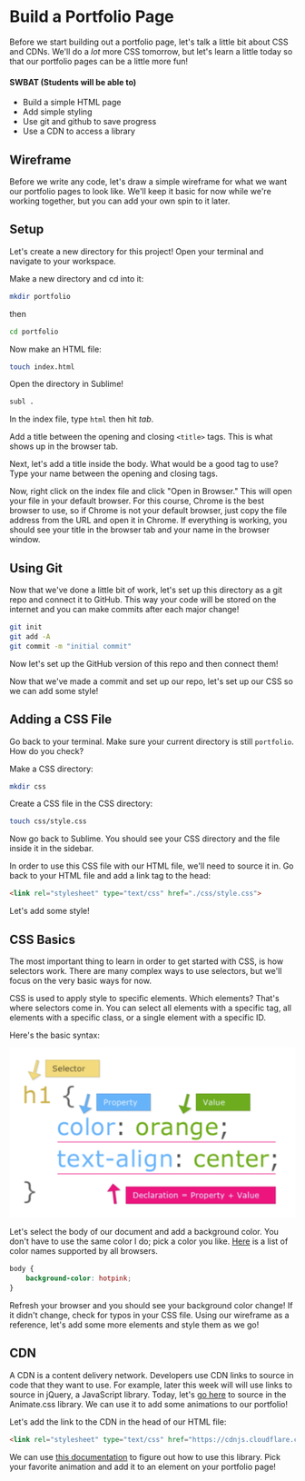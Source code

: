 # Build a Portfolio Page

Before we start building out a portfolio page, let's talk a little bit about CSS and CDNs. We'll do a *lot* more CSS tomorrow, but let's learn a little today so that our portfolio pages can be a little more fun!

#### SWBAT (Students will be able to)

- Build a simple HTML page
- Add simple styling
- Use git and github to save progress
- Use a CDN to access a library

## Wireframe

Before we write any code, let's draw a simple wireframe for what we want our portfolio pages to look like. We'll keep it basic for now while we're working together, but you can add your own spin to it later.

## Setup

Let's create a new directory for this project! Open your terminal and navigate to your workspace.

Make a new directory and cd into it:

```bash
mkdir portfolio
```

then

```bash
cd portfolio
```

Now make an HTML file:

```bash
touch index.html
```

Open the directory in Sublime!

```bash
subl .
```

In the index file, type `html` then hit *tab*.

Add a title between the opening and closing `<title>` tags. This is what shows up in the browser tab.

Next, let's add a title inside the body. What would be a good tag to use? Type your name between the opening and closing tags.

Now, right click on the index file and click "Open in Browser." This will open your file in your default browser. For this course, Chrome is the best browser to use, so if Chrome is not your default browser, just copy the file address from the URL and open it in Chrome. If everything is working, you should see your title in the browser tab and your name in the browser window.

## Using Git

Now that we've done a little bit of work, let's set up this directory as a git repo and connect it to GitHub. This way your code will be stored on the internet and you can make commits after each major change!

```bash
git init
git add -A
git commit -m "initial commit"
```

Now let's set up the GitHub version of this repo and then connect them!

Now that we've made a commit and set up our repo, let's set up our CSS so we can add some style!

## Adding a CSS File

Go back to your terminal. Make sure your current directory is still `portfolio`. How do you check?

Make a CSS directory:

```bash
mkdir css
```

Create a CSS file in the CSS directory:

```bash
touch css/style.css
```

Now go back to Sublime. You should see your CSS directory and the file inside it in the sidebar.

In order to use this CSS file with our HTML file, we'll need to source it in. Go back to your HTML file and add a link tag to the head:

```html
<link rel="stylesheet" type="text/css" href="./css/style.css">
```

Let's add some style!

## CSS Basics

The most important thing to learn in order to get started with CSS, is how selectors work. There are many complex ways to use selectors, but we'll focus on the very basic ways for now.

CSS is used to apply style to specific elements. Which elements? That's where selectors come in. You can select all elements with a specific tag, all elements with a specific class, or a single element with a specific ID.

Here's the basic syntax:

![CSS](css_syntax.png)

Let's select the body of our document and add a background color. You don't have to use the same color I do; pick a color you like. [Here](http://www.w3schools.com/colors/colors_names.asp) is a list of color names supported by all browsers.

```css
body {
	background-color: hotpink;
}
```

Refresh your browser and you should see your background color change! If it didn't change, check for typos in your CSS file. 
Using our wireframe as a reference, let's add some more elements and style them as we go!

## CDN

A CDN is a content delivery network. Developers use CDN links to source in code that they want to use. For example, later this week will will use links to source in jQuery, a JavaScript library. Today, let's [go here](https://cdnjs.com/libraries/animate.css/) to source in the Animate.css library. We can use it to add some animations to our portfolio!

Let's add the link to the CDN in the head of our HTML file:

```html
<link rel="stylesheet" type="text/css" href="https://cdnjs.cloudflare.com/ajax/libs/animate.css/3.5.2/animate.min.css">
```

We can use [this documentation](https://github.com/daneden/animate.css) to figure out how to use this library. Pick your favorite animation and add it to an element on your portfolio page!

